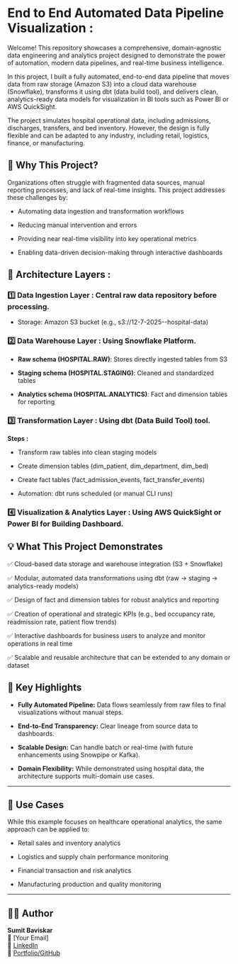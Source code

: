 # **End to End Automated Data Pipeline Visualization :**

Welcome! This repository showcases a comprehensive, domain-agnostic data engineering and analytics project designed to demonstrate the power of automation, modern data pipelines, and real-time business intelligence.

In this project, I built a fully automated, end-to-end data pipeline that moves data from raw storage (Amazon S3) into a cloud data warehouse (Snowflake), transforms it using dbt (data build tool), and delivers clean, analytics-ready data models for visualization in BI tools such as Power BI or AWS QuickSight.

The project simulates hospital operational data, including admissions, discharges, transfers, and bed inventory. However, the design is fully flexible and can be adapted to any industry, including retail, logistics, finance, or manufacturing.


## 🚀 **Why This Project?**

Organizations often struggle with fragmented data sources, manual reporting processes, and lack of real-time insights. This project addresses these challenges by:

 - Automating data ingestion and transformation workflows
 
 - Reducing manual intervention and errors
 
 - Providing near real-time visibility into key operational metrics
 
 - Enabling data-driven decision-making through interactive dashboards



## **💬 Architecture Layers :**


### 1️⃣ **Data Ingestion Layer** : Central raw data repository before processing.
  
   - Storage: Amazon S3 bucket (e.g., s3://12-7-2025--hospital-data)


### 2️⃣ **Data Warehouse Layer** : Using Snowflake Platform.

   - **Raw schema (HOSPITAL.RAW)**: Stores directly ingested tables from S3

   - **Staging schema (HOSPITAL.STAGING)**: Cleaned and standardized tables

   - **Analytics schema (HOSPITAL.ANALYTICS)**: Fact and dimension tables for reporting


 ### 3️⃣ **Transformation Layer :** Using dbt (Data Build Tool) tool.

  **Steps :**

   - Transform raw tables into clean staging models

   - Create dimension tables (dim_patient, dim_department, dim_bed)

   - Create fact tables (fact_admission_events, fact_transfer_events)

   - Automation: dbt runs scheduled (or manual CLI runs)


### 4️⃣ Visualization & Analytics Layer : Using AWS QuickSight or Power BI for Building Dashboard.


## 💡 **What This Project Demonstrates**

✅ Cloud-based data storage and warehouse integration (S3 + Snowflake)  

✅ Modular, automated data transformations using dbt (raw → staging → analytics-ready models)  

✅ Design of fact and dimension tables for robust analytics and reporting  

✅ Creation of operational and strategic KPIs (e.g., bed occupancy rate, readmission rate, patient flow trends)  

✅ Interactive dashboards for business users to analyze and monitor operations in real time  

✅ Scalable and reusable architecture that can be extended to any domain or dataset



## 🌟 **Key Highlights**

- **Fully Automated Pipeline:** Data flows seamlessly from raw files to final visualizations without manual steps.
  
- **End-to-End Transparency:** Clear lineage from source data to dashboards.

- **Scalable Design:** Can handle batch or real-time (with future enhancements using Snowpipe or Kafka).

- **Domain Flexibility:** While demonstrated using hospital data, the architecture supports multi-domain use cases.

---

## 💬 **Use Cases**

While this example focuses on healthcare operational analytics, the same approach can be applied to:

- Retail sales and inventory analytics

- Logistics and supply chain performance monitoring

- Financial transaction and risk analytics

- Manufacturing production and quality monitoring

---

## 👨‍💻 **Author**

**Sumit Baviskar**  
📧 [Your Email]  
🔗 [LinkedIn](https://linkedin.com/in/your-profile)  
🔗 [Portfolio/GitHub](https://github.com/sumitbaviskar)
